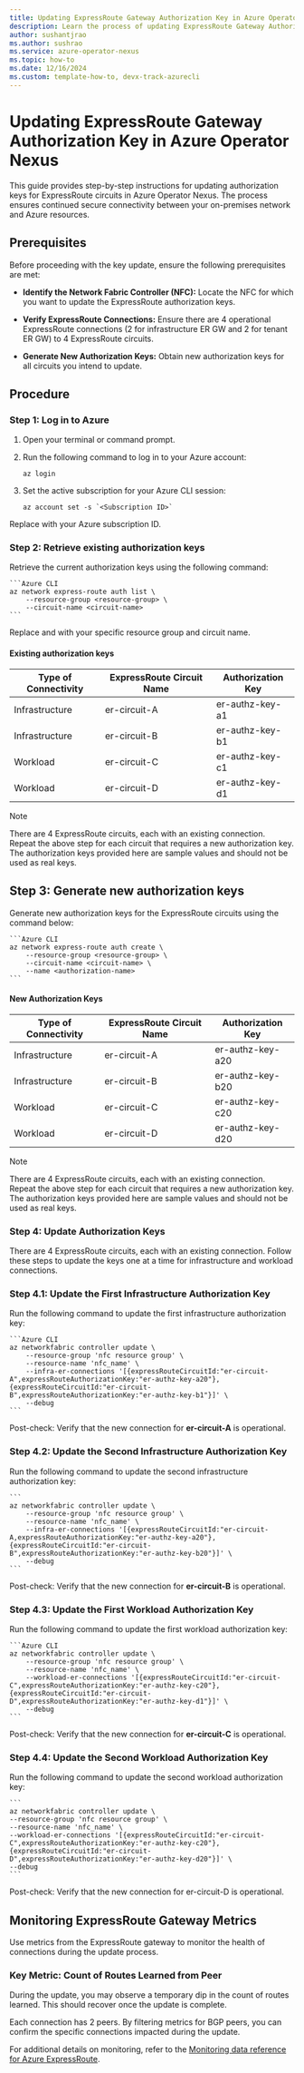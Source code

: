 ```yaml
---
title: Updating ExpressRoute Gateway Authorization Key in Azure Operator Nexus
description: Learn the process of updating ExpressRoute Gateway Authorization Key in Azure Operator Nexus
author: sushantjrao 
ms.author: sushrao
ms.service: azure-operator-nexus
ms.topic: how-to
ms.date: 12/16/2024
ms.custom: template-how-to, devx-track-azurecli
---
```


# Updating ExpressRoute Gateway Authorization Key in Azure Operator Nexus

This guide provides step-by-step instructions for updating authorization keys for ExpressRoute circuits in Azure Operator Nexus. The process ensures continued secure connectivity between your on-premises network and Azure resources.

## Prerequisites

Before proceeding with the key update, ensure the following prerequisites are met:

- **Identify the Network Fabric Controller (NFC):** Locate the NFC for which you want to update the ExpressRoute authorization keys.

- **Verify ExpressRoute Connections:** Ensure there are 4 operational ExpressRoute connections (2 for infrastructure ER GW and 2 for tenant ER GW) to 4 ExpressRoute circuits.

- **Generate New Authorization Keys:** Obtain new authorization keys for all circuits you intend to update.

## Procedure

### Step 1: Log in to Azure

1. Open your terminal or command prompt.

2. Run the following command to log in to your Azure account:

   ```Azure CLI
   az login
   ```

3. Set the active subscription for your Azure CLI session:

    ```Azure CLI
    az account set -s `<Subscription ID>`
    ```
   
Replace <Subscription ID> with your Azure subscription ID.

### Step 2: Retrieve existing authorization keys

Retrieve the current authorization keys using the following command:

    ```Azure CLI
    az network express-route auth list \
        --resource-group <resource-group> \
        --circuit-name <circuit-name>
    ```

Replace <resource-group> and <circuit-name> with your specific resource group and circuit name.

#### Existing authorization keys

| Type of Connectivity | ExpressRoute Circuit Name | Authorization Key |
|----------------------|---------------------------|-------------------|
| Infrastructure       | er-circuit-A              | er-authz-key-a1   |
| Infrastructure       | er-circuit-B              | er-authz-key-b1   |
| Workload             | er-circuit-C              | er-authz-key-c1   |
| Workload             | er-circuit-D              | er-authz-key-d1   |

> [!NOTE]
> There are 4 ExpressRoute circuits, each with an existing connection.<br>
> Repeat the above step for each circuit that requires a new authorization key.<br>
> The authorization keys provided here are sample values and should not be used as real keys.

## Step 3: Generate new authorization keys

Generate new authorization keys for the ExpressRoute circuits using the command below:

    ```Azure CLI
    az network express-route auth create \
        --resource-group <resource-group> \
        --circuit-name <circuit-name> \
        --name <authorization-name>
    ```

#### New Authorization Keys

| Type of Connectivity | ExpressRoute Circuit Name | Authorization Key |
|----------------------|---------------------------|-------------------|
| Infrastructure       | er-circuit-A              | er-authz-key-a20  |
| Infrastructure       | er-circuit-B              | er-authz-key-b20  |
| Workload             | er-circuit-C              | er-authz-key-c20  |
| Workload             | er-circuit-D              | er-authz-key-d20  |

> [!NOTE]
> There are 4 ExpressRoute circuits, each with an existing connection.<br>
> Repeat the above step for each circuit that requires a new authorization key.<br>
> The authorization keys provided here are sample values and should not be used as real keys.

### Step 4: Update Authorization Keys

There are 4 ExpressRoute circuits, each with an existing connection. Follow these steps to update the keys one at a time for infrastructure and workload connections.

### Step 4.1: Update the First Infrastructure Authorization Key

Run the following command to update the first infrastructure authorization key:

    ```Azure CLI
    az networkfabric controller update \
        --resource-group 'nfc resource group' \
        --resource-name 'nfc_name' \
        --infra-er-connections '[{expressRouteCircuitId:"er-circuit-A",expressRouteAuthorizationKey:"er-authz-key-a20"},{expressRouteCircuitId:"er-circuit-B",expressRouteAuthorizationKey:"er-authz-key-b1"}]' \
        --debug
    ```
Post-check: Verify that the new connection for **er-circuit-A** is operational.

### Step 4.2: Update the Second Infrastructure Authorization Key

Run the following command to update the second infrastructure authorization key:

    ```
    az networkfabric controller update \
        --resource-group 'nfc resource group' \
        --resource-name 'nfc_name' \
        --infra-er-connections '[{expressRouteCircuitId:"er-circuit-A,expressRouteAuthorizationKey:"er-authz-key-a20"},{expressRouteCircuitId:"er-circuit-B",expressRouteAuthorizationKey:"er-authz-key-b20"}]' \
        --debug
    ```

Post-check: Verify that the new connection for **er-circuit-B** is operational.

### Step 4.3: Update the First Workload Authorization Key

Run the following command to update the first workload authorization key:

    ```Azure CLI
    az networkfabric controller update \
        --resource-group 'nfc resource group' \
        --resource-name 'nfc_name' \
        --workload-er-connections '[{expressRouteCircuitId:"er-circuit-C",expressRouteAuthorizationKey:"er-authz-key-c20"},{expressRouteCircuitId:"er-circuit-D",expressRouteAuthorizationKey:"er-authz-key-d1"}]' \
        --debug
    ```
Post-check: Verify that the new connection for **er-circuit-C** is operational.

### Step 4.4: Update the Second Workload Authorization Key

Run the following command to update the second workload authorization key:

    ```
    az networkfabric controller update \
    --resource-group 'nfc resource group' \
    --resource-name 'nfc_name' \
    --workload-er-connections '[{expressRouteCircuitId:"er-circuit-C",expressRouteAuthorizationKey:"er-authz-key-c20"},{expressRouteCircuitId:"er-circuit-D",expressRouteAuthorizationKey:"er-authz-key-d20"}]' \
    --debug
    ```

Post-check: Verify that the new connection for er-circuit-D is operational.

## Monitoring ExpressRoute Gateway Metrics

Use metrics from the ExpressRoute gateway to monitor the health of connections during the update process.

### Key Metric: Count of Routes Learned from Peer

During the update, you may observe a temporary dip in the count of routes learned. This should recover once the update is complete.

Each connection has 2 peers. By filtering metrics for BGP peers, you can confirm the specific connections impacted during the update.

For additional details on monitoring, refer to the [Monitoring data reference for Azure ExpressRoute](/azure/expressroute/monitor-expressroute.md).
